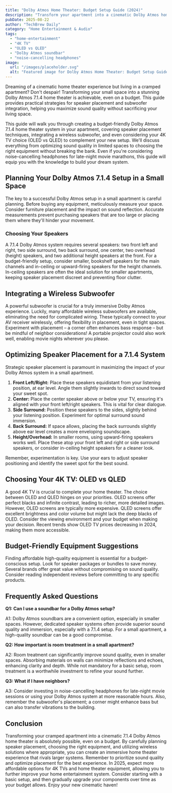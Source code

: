 ```yaml
---
title: "Dolby Atmos Home Theater: Budget Setup Guide (2024)"
description: "Transform your apartment into a cinematic Dolby Atmos home theater!  Learn budget-friendly speaker placement & wireless subwoofer integration strategies.  Compare 4K TVs (OLED vs QLED) & soundbars. Read now!"
pubDate: 2025-08-22
author: "TechBrew Daily"
category: "Home Entertainment & Audio"
tags:
  - "home-entertainment"
  - "4K TV"
  - "OLED vs QLED"
  - "Dolby Atmos soundbar"
  - "noise-cancelling headphones"
image:
  url: "/images/placeholder.svg"
  alt: "Featured image for Dolby Atmos Home Theater: Budget Setup Guide (2024)"
---
```


Dreaming of a cinematic home theater experience but living in a cramped apartment?  Don't despair!  Transforming your small space into a stunning Dolby Atmos 7.1.4 home theater is achievable, even on a budget. This guide provides practical strategies for speaker placement and subwoofer integration, helping you maximize sound quality without sacrificing your living space.

This guide will walk you through creating a budget-friendly Dolby Atmos 7.1.4 home theater system in your apartment, covering speaker placement techniques, integrating a wireless subwoofer, and even considering your 4K TV choice (OLED vs QLED) to complement your new setup. We'll discuss everything from optimizing sound quality in limited spaces to choosing the right equipment without breaking the bank.  Even if you're considering noise-cancelling headphones for late-night movie marathons, this guide will equip you with the knowledge to build your dream system.


## Planning Your Dolby Atmos 7.1.4 Setup in a Small Space

The key to a successful Dolby Atmos setup in a small apartment is careful planning. Before buying any equipment, meticulously measure your space.  Consider furniture placement and the impact on sound reflection.  Accurate measurements prevent purchasing speakers that are too large or placing them where they'll hinder your movement.

### Choosing Your Speakers

A 7.1.4 Dolby Atmos system requires several speakers: two front left and right, two side surround, two back surround, one center, two overhead (height) speakers, and two additional height speakers at the front.  For a budget-friendly setup, consider smaller, bookshelf speakers for the main channels and in-ceiling or upward-firing speakers for the height channels.  In-ceiling speakers are often the ideal solution for smaller apartments, keeping speaker placement discreet and preventing floor clutter.

## Integrating a Wireless Subwoofer

A powerful subwoofer is crucial for a truly immersive Dolby Atmos experience. Luckily, many affordable wireless subwoofers are available, eliminating the need for complicated wiring. These typically connect to your AV receiver wirelessly, offering flexibility in placement, even in tight spaces.  Experiment with placement – a corner often enhances bass response – but be mindful of neighbor considerations! A portable projector could also work well, enabling movie nights wherever you please.

## Optimizing Speaker Placement for a 7.1.4 System

Strategic speaker placement is paramount in maximizing the impact of your Dolby Atmos system in a small apartment.

1. **Front Left/Right:**  Place these speakers equidistant from your listening position, at ear level.  Angle them slightly inwards to direct sound toward your sweet spot.
2. **Center:** Place the center speaker above or below your TV, ensuring it's aligned with your front left/right speakers. This is vital for clear dialogue.
3. **Side Surround:** Position these speakers to the sides, slightly behind your listening position.  Experiment for optimal surround sound immersion.
4. **Back Surround:**  If space allows, placing the back surrounds slightly above ear level creates a more enveloping soundscape.
5. **Height/Overhead:** In smaller rooms, using upward-firing speakers works well.  Place these atop your front left and right or side surround speakers, or consider in-ceiling height speakers for a cleaner look.

Remember, experimentation is key.  Use your ears to adjust speaker positioning and identify the sweet spot for the best sound.

## Choosing Your 4K TV: OLED vs QLED

A good 4K TV is crucial to complete your home theater.  The choice between OLED and QLED hinges on your priorities.  OLED screens offer perfect blacks and infinite contrast, leading to richer, more detailed images. However, OLED screens are typically more expensive. QLED screens offer excellent brightness and color volume but might lack the deep blacks of OLED. Consider the viewing environment and your budget when making your decision. Recent trends show OLED TV prices decreasing in 2024, making them more accessible.


## Budget-Friendly Equipment Suggestions

Finding affordable high-quality equipment is essential for a budget-conscious setup.  Look for speaker packages or bundles to save money. Several brands offer great value without compromising on sound quality.  Consider reading independent reviews before committing to any specific products.

## Frequently Asked Questions

**Q1:  Can I use a soundbar for a Dolby Atmos setup?**

A1:  Dolby Atmos soundbars are a convenient option, especially in smaller spaces. However, dedicated speaker systems often provide superior sound quality and immersion, especially with a 7.1.4 setup.  For a small apartment, a high-quality soundbar can be a good compromise.

**Q2: How important is room treatment in a small apartment?**

A2: Room treatment can significantly improve sound quality, even in smaller spaces.  Absorbing materials on walls can minimize reflections and echoes, enhancing clarity and depth. While not mandatory for a basic setup, room treatment is a worthwhile investment to refine your sound further.

**Q3: What if I have neighbors?**

A3: Consider investing in noise-cancelling headphones for late-night movie sessions or using your Dolby Atmos system at more reasonable hours.  Also, remember the subwoofer's placement; a corner might enhance bass but can also transfer vibrations to the building.


## Conclusion

Transforming your cramped apartment into a cinematic 7.1.4 Dolby Atmos home theater is absolutely possible, even on a budget.  By carefully planning speaker placement, choosing the right equipment, and utilizing wireless solutions where appropriate, you can create an immersive home theater experience that rivals larger systems.  Remember to prioritize sound quality and optimize placement for the best experience.  In 2025, expect more affordable options for 4K TVs and home theater equipment, allowing you to further improve your home entertainment system. Consider starting with a basic setup, and then gradually upgrade your components over time as your budget allows.  Enjoy your new cinematic haven!